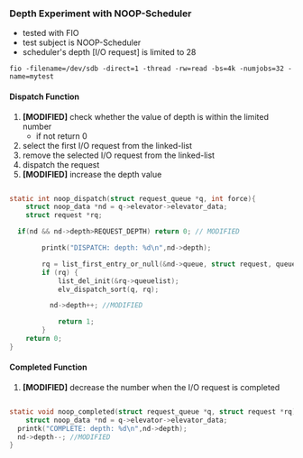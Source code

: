 ### Depth Experiment with NOOP-Scheduler  
- tested with FIO
- test subject is NOOP-Scheduler
- scheduler's depth [I/O request] is limited to 28

```
fio -filename=/dev/sdb -direct=1 -thread -rw=read -bs=4k -numjobs=32 -name=mytest

```

#### Dispatch Function
1. **[MODIFIED]** check whether the value of depth is within the limited number
   - if not return 0    
2. select the first I/O request from the linked-list   
3. remove the selected I/O request from the linked-list
4. dispatch the request
5. **[MODIFIED]** increase the depth value

```c

static int noop_dispatch(struct request_queue *q, int force){
	struct noop_data *nd = q->elevator->elevator_data;
	struct request *rq;

  if(nd && nd->depth>REQUEST_DEPTH) return 0; // MODIFIED

        printk("DISPATCH: depth: %d\n",nd->depth);

      	rq = list_first_entry_or_null(&nd->queue, struct request, queuelist);
      	if (rq) {
      		list_del_init(&rq->queuelist);
      		elv_dispatch_sort(q, rq);

          nd->depth++; //MODIFIED

      		return 1;
      	}
	return 0;
}
```


#### Completed Function
1. **[MODIFIED]** decrease the number when the I/O request is completed

```c

static void noop_completed(struct request_queue *q, struct request *rq){
	struct noop_data *nd = q->elevator->elevator_data;
  printk("COMPLETE: depth: %d\n",nd->depth);
  nd->depth--; //MODIFIED
}
```
